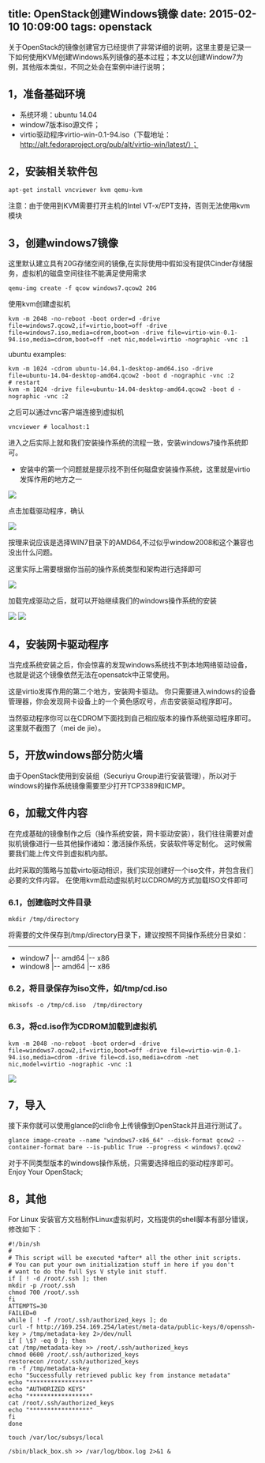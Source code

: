 title: OpenStack创建Windows镜像
date: 2015-02-10 10:09:00
tags: openstack
---

关于OpenStack的镜像创建官方已经提供了非常详细的说明，这里主要是记录一下如何使用KVM创建Windows系列镜像的基本过程；本文以创建Window7为例，其他版本类似，不同之处会在案例中进行说明；

<!-- more -->

## 1，准备基础环境

* 系统环境：ubuntu 14.04
* window7版本iso源文件；
* virtio驱动程序virtio-win-0.1-94.iso（下载地址：http://alt.fedoraproject.org/pub/alt/virtio-win/latest/）；

## 2，安装相关软件包

```
apt-get install vncviewer kvm qemu-kvm
```

注意：由于使用到KVM需要打开主机的Intel VT-x/EPT支持，否则无法使用kvm模块

## 3，创建windows7镜像

这里默认建立具有20G存储空间的镜像,在实际使用中假如没有提供Cinder存储服务，虚拟机的磁盘空间往往不能满足使用需求

```
qemu-img create -f qcow windows7.qcow2 20G
```

使用kvm创建虚拟机

```
kvm -m 2048 -no-reboot -boot order=d -drive file=windows7.qcow2,if=virtio,boot=off -drive file=windows7.iso,media=cdrom,boot=on -drive file=virtio-win-0.1-94.iso,media=cdrom,boot=off -net nic,model=virtio -nographic -vnc :1
```

ubuntu examples:

```
kvm -m 1024 -cdrom ubuntu-14.04.1-desktop-amd64.iso -drive file=ubuntu-14.04-desktop-amd64.qcow2 -boot d -nographic -vnc :2
# restart
kvm -m 1024 -drive file=ubuntu-14.04-desktop-amd64.qcow2 -boot d -nographic -vnc :2
```

之后可以通过vnc客户端连接到虚拟机

```
vncviewer # localhost:1
```

进入之后实际上就和我们安装操作系统的流程一致，安装windows7操作系统即可。

* 安装中的第一个问题就是提示找不到任何磁盘安装操作系统，这里就是virtio发挥作用的地方之一

![](http://filehost.qiniudn.com/openstack-images-windows-001.png)

点击加载驱动程序，确认

![](http://filehost.qiniudn.com/openstack-images-windows-002.png)

按理来说应该是选择WIN7目录下的AMD64,不过似乎window2008和这个兼容也没出什么问题。

这里实际上需要根据你当前的操作系统类型和架构进行选择即可

![](http://filehost.qiniudn.com/openstack-windows-windows-004.png)

加载完成驱动之后，就可以开始继续我们的windows操作系统的安装

![](http://filehost.qiniudn.com/penstack-images-windows-005.png)
![](http://filehost.qiniudn.com/openstack-images-window-007.png)

## 4，安装网卡驱动程序

当完成系统安装之后，你会惊喜的发现windows系统找不到本地网络驱动设备，也就是说这个镜像依然无法在opensatck中正常使用。

这是virtio发挥作用的第二个地方，安装网卡驱动。 你只需要进入windows的设备管理器，你会发现网卡设备上的一个黄色感叹号，点击安装驱动程序即可。

当然驱动程序你可以在CDROM下面找到自己相应版本的操作系统驱动程序即可。 这里就不截图了（mei de jie）。

## 5，开放windows部分防火墙

由于OpenStack使用到安装组（Securiyu Group进行安装管理），所以对于windows的操作系统镜像需要至少打开TCP3389和ICMP。

## 6，加载文件内容

在完成基础的镜像制作之后（操作系统安装，网卡驱动安装），我们往往需要对虚拟机镜像进行一些其他操作诸如：激活操作系统，安装软件等定制化。 这时候需要我们能上传文件到虚拟机内部。

此时采取的策略与加载virto驱动相识，我们实现创建好一个iso文件，并包含我们必要的文件内容。 在使用kvm启动虚拟机时以CDROM的方式加载ISO文件即可

### 6.1，创建临时文件目录

```
mkdir /tmp/directory
```

将需要的文件保存到/tmp/directory目录下，建议按照不同操作系统分目录如：

---
- window7
|-- amd64
|-- x86
- window8
|-- amd64
|-- x86

### 6.2，将目录保存为iso文件，如/tmp/cd.iso

```
mkisofs -o /tmp/cd.iso  /tmp/directory
```

### 6.3，将cd.iso作为CDROM加载到虚拟机

```
kvm -m 2048 -no-reboot -boot order=d -drive file=windows7.qcow2,if=virtio,boot=off -drive file=virtio-win-0.1-94.iso,media=cdrom -drive file=cd.iso,media=cdrom -net nic,model=virtio -nographic -vnc :1
```

![](http://filehost.qiniudn.com/kvm-load-file.png)

## 7，导入

接下来你就可以使用glance的cli命令上传镜像到OpenStack并且进行测试了。

```
glance image-create --name "windows7-x86_64" --disk-format qcow2 --container-format bare --is-public True --progress < windows7.qcow2
```

对于不同类型版本的windows操作系统，只需要选择相应的驱动程序即可。 Enjoy Your OpenStack;

## 8，其他

For Linux 安装官方文档制作Linux虚拟机时，文档提供的shell脚本有部分错误，修改如下：

```
#!/bin/sh
#
# This script will be executed *after* all the other init scripts.
# You can put your own initialization stuff in here if you don't
# want to do the full Sys V style init stuff.
if [ ! -d /root/.ssh ]; then
mkdir -p /root/.ssh
chmod 700 /root/.ssh
fi
ATTEMPTS=30
FAILED=0
while [ ! -f /root/.ssh/authorized_keys ]; do
curl -f http://169.254.169.254/latest/meta-data/public-keys/0/openssh-key > /tmp/metadata-key 2>/dev/null
if [ \$? -eq 0 ]; then
cat /tmp/metadata-key >> /root/.ssh/authorized_keys
chmod 0600 /root/.ssh/authorized_keys
restorecon /root/.ssh/authorized_keys
rm -f /tmp/metadata-key
echo "Successfully retrieved public key from instance metadata"
echo "*****************"
echo "AUTHORIZED KEYS"
echo "*****************"
cat /root/.ssh/authorized_keys
echo "*****************"
fi
done

touch /var/loc/subsys/local

/sbin/black_box.sh >> /var/log/bbox.log 2>&1 &
```
